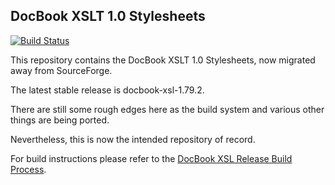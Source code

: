 ## DocBook XSLT 1.0 Stylesheets

[![Build Status](https://travis-ci.org/docbook/xslt10-stylesheets.svg)](https://travis-ci.org/docbook/xslt10-stylesheets)

This repository contains the DocBook XSLT 1.0 Stylesheets, now
migrated away from SourceForge.

The latest stable release is docbook-xsl-1.79.2.

There are still some rough edges here as the build system and various
other things are being ported.

Nevertheless, this is now the intended repository of record.

For build instructions please refer to the [DocBook XSL Release Build Process](building.md).
